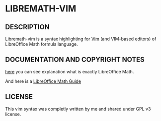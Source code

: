 # LIBREMATH-VIM

## DESCRIPTION

Libremath-vim is a syntax highlighting for [Vim](https://github.com/vim) (and VIM-based editors)
of LibreOffice Math formula language.

## DOCUMENTATION AND COPYRIGHT NOTES

[here](https://documentation.libreoffice.org/assets/Uploads/Documentation/en/GS5.1/HTML/GS5109-GettingStartedWithMath.html)
you can see explanation what is exactly LibreOffice Math.

And here is a [LibreOffice Math Guide](https://documentation.libreoffice.org/assets/Uploads/Documentation/en/MG7.0/MG70-MathGuide.pdf)

## LICENSE

This vim syntax was completly written by me and shared under GPL v3 license.
